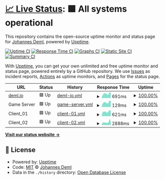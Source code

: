 # [📈 Live Status](https://upptime.deml.io): <!--live status--> **🟩 All systems operational**

This repository contains the open-source uptime monitor and status page for [Johannes Deml](https://deml.io), powered by [Upptime](https://github.com/upptime/upptime).

[![Uptime CI](https://github.com/johannesdeml/upptime/workflows/Uptime%20CI/badge.svg)](https://github.com/johannesdeml/upptime/actions?query=workflow%3A%22Uptime+CI%22)
[![Response Time CI](https://github.com/johannesdeml/upptime/workflows/Response%20Time%20CI/badge.svg)](https://github.com/johannesdeml/upptime/actions?query=workflow%3A%22Response+Time+CI%22)
[![Graphs CI](https://github.com/johannesdeml/upptime/workflows/Graphs%20CI/badge.svg)](https://github.com/johannesdeml/upptime/actions?query=workflow%3A%22Graphs+CI%22)
[![Static Site CI](https://github.com/johannesdeml/upptime/workflows/Static%20Site%20CI/badge.svg)](https://github.com/johannesdeml/upptime/actions?query=workflow%3A%22Static+Site+CI%22)
[![Summary CI](https://github.com/johannesdeml/upptime/workflows/Summary%20CI/badge.svg)](https://github.com/johannesdeml/upptime/actions?query=workflow%3A%22Summary+CI%22)

With [Upptime](https://upptime.js.org), you can get your own unlimited and free uptime monitor and status page, powered entirely by a GitHub repository. We use [Issues](https://github.com/johannesdeml/upptime/issues) as incident reports, [Actions](https://github.com/johannesdeml/upptime/actions) as uptime monitors, and [Pages](https://upptime.deml.io) for the status page.

<!--start: status pages-->
<!-- This summary is generated by Upptime (https://github.com/upptime/upptime) -->
<!-- Do not edit this manually, your changes will be overwritten -->
<!-- prettier-ignore -->
| URL | Status | History | Response Time | Uptime |
| --- | ------ | ------- | ------------- | ------ |
| <img alt="" src="https://icons.duckduckgo.com/ip3/deml.io.ico" height="13"> [deml.io](https://deml.io) | 🟩 Up | [deml-io.yml](https://github.com/JohannesDeml/upptime/commits/HEAD/history/deml-io.yml) | <details><summary><img alt="Response time graph" src="./graphs/deml-io/response-time-week.png" height="20"> 691ms</summary><br><a href="https://upptime.deml.io/history/deml-io"><img alt="Response time 610" src="https://img.shields.io/endpoint?url=https%3A%2F%2Fraw.githubusercontent.com%2FJohannesDeml%2Fupptime%2FHEAD%2Fapi%2Fdeml-io%2Fresponse-time.json"></a><br><a href="https://upptime.deml.io/history/deml-io"><img alt="24-hour response time 800" src="https://img.shields.io/endpoint?url=https%3A%2F%2Fraw.githubusercontent.com%2FJohannesDeml%2Fupptime%2FHEAD%2Fapi%2Fdeml-io%2Fresponse-time-day.json"></a><br><a href="https://upptime.deml.io/history/deml-io"><img alt="7-day response time 691" src="https://img.shields.io/endpoint?url=https%3A%2F%2Fraw.githubusercontent.com%2FJohannesDeml%2Fupptime%2FHEAD%2Fapi%2Fdeml-io%2Fresponse-time-week.json"></a><br><a href="https://upptime.deml.io/history/deml-io"><img alt="30-day response time 685" src="https://img.shields.io/endpoint?url=https%3A%2F%2Fraw.githubusercontent.com%2FJohannesDeml%2Fupptime%2FHEAD%2Fapi%2Fdeml-io%2Fresponse-time-month.json"></a><br><a href="https://upptime.deml.io/history/deml-io"><img alt="1-year response time 623" src="https://img.shields.io/endpoint?url=https%3A%2F%2Fraw.githubusercontent.com%2FJohannesDeml%2Fupptime%2FHEAD%2Fapi%2Fdeml-io%2Fresponse-time-year.json"></a></details> | <details><summary><a href="https://upptime.deml.io/history/deml-io">100.00%</a></summary><a href="https://upptime.deml.io/history/deml-io"><img alt="All-time uptime 100.00%" src="https://img.shields.io/endpoint?url=https%3A%2F%2Fraw.githubusercontent.com%2FJohannesDeml%2Fupptime%2FHEAD%2Fapi%2Fdeml-io%2Fuptime.json"></a><br><a href="https://upptime.deml.io/history/deml-io"><img alt="24-hour uptime 100.00%" src="https://img.shields.io/endpoint?url=https%3A%2F%2Fraw.githubusercontent.com%2FJohannesDeml%2Fupptime%2FHEAD%2Fapi%2Fdeml-io%2Fuptime-day.json"></a><br><a href="https://upptime.deml.io/history/deml-io"><img alt="7-day uptime 100.00%" src="https://img.shields.io/endpoint?url=https%3A%2F%2Fraw.githubusercontent.com%2FJohannesDeml%2Fupptime%2FHEAD%2Fapi%2Fdeml-io%2Fuptime-week.json"></a><br><a href="https://upptime.deml.io/history/deml-io"><img alt="30-day uptime 100.00%" src="https://img.shields.io/endpoint?url=https%3A%2F%2Fraw.githubusercontent.com%2FJohannesDeml%2Fupptime%2FHEAD%2Fapi%2Fdeml-io%2Fuptime-month.json"></a><br><a href="https://upptime.deml.io/history/deml-io"><img alt="1-year uptime 100.00%" src="https://img.shields.io/endpoint?url=https%3A%2F%2Fraw.githubusercontent.com%2FJohannesDeml%2Fupptime%2FHEAD%2Fapi%2Fdeml-io%2Fuptime-year.json"></a></details>
| <img alt="" src="https://icons.duckduckgo.com/ip3/null.ico" height="13"> Game Server | 🟩 Up | [game-server.yml](https://github.com/JohannesDeml/upptime/commits/HEAD/history/game-server.yml) | <details><summary><img alt="Response time graph" src="./graphs/game-server/response-time-week.png" height="20"> 129ms</summary><br><a href="https://upptime.deml.io/history/game-server"><img alt="Response time 107" src="https://img.shields.io/endpoint?url=https%3A%2F%2Fraw.githubusercontent.com%2FJohannesDeml%2Fupptime%2FHEAD%2Fapi%2Fgame-server%2Fresponse-time.json"></a><br><a href="https://upptime.deml.io/history/game-server"><img alt="24-hour response time 156" src="https://img.shields.io/endpoint?url=https%3A%2F%2Fraw.githubusercontent.com%2FJohannesDeml%2Fupptime%2FHEAD%2Fapi%2Fgame-server%2Fresponse-time-day.json"></a><br><a href="https://upptime.deml.io/history/game-server"><img alt="7-day response time 129" src="https://img.shields.io/endpoint?url=https%3A%2F%2Fraw.githubusercontent.com%2FJohannesDeml%2Fupptime%2FHEAD%2Fapi%2Fgame-server%2Fresponse-time-week.json"></a><br><a href="https://upptime.deml.io/history/game-server"><img alt="30-day response time 123" src="https://img.shields.io/endpoint?url=https%3A%2F%2Fraw.githubusercontent.com%2FJohannesDeml%2Fupptime%2FHEAD%2Fapi%2Fgame-server%2Fresponse-time-month.json"></a><br><a href="https://upptime.deml.io/history/game-server"><img alt="1-year response time 108" src="https://img.shields.io/endpoint?url=https%3A%2F%2Fraw.githubusercontent.com%2FJohannesDeml%2Fupptime%2FHEAD%2Fapi%2Fgame-server%2Fresponse-time-year.json"></a></details> | <details><summary><a href="https://upptime.deml.io/history/game-server">100.00%</a></summary><a href="https://upptime.deml.io/history/game-server"><img alt="All-time uptime 100.00%" src="https://img.shields.io/endpoint?url=https%3A%2F%2Fraw.githubusercontent.com%2FJohannesDeml%2Fupptime%2FHEAD%2Fapi%2Fgame-server%2Fuptime.json"></a><br><a href="https://upptime.deml.io/history/game-server"><img alt="24-hour uptime 100.00%" src="https://img.shields.io/endpoint?url=https%3A%2F%2Fraw.githubusercontent.com%2FJohannesDeml%2Fupptime%2FHEAD%2Fapi%2Fgame-server%2Fuptime-day.json"></a><br><a href="https://upptime.deml.io/history/game-server"><img alt="7-day uptime 100.00%" src="https://img.shields.io/endpoint?url=https%3A%2F%2Fraw.githubusercontent.com%2FJohannesDeml%2Fupptime%2FHEAD%2Fapi%2Fgame-server%2Fuptime-week.json"></a><br><a href="https://upptime.deml.io/history/game-server"><img alt="30-day uptime 100.00%" src="https://img.shields.io/endpoint?url=https%3A%2F%2Fraw.githubusercontent.com%2FJohannesDeml%2Fupptime%2FHEAD%2Fapi%2Fgame-server%2Fuptime-month.json"></a><br><a href="https://upptime.deml.io/history/game-server"><img alt="1-year uptime 100.00%" src="https://img.shields.io/endpoint?url=https%3A%2F%2Fraw.githubusercontent.com%2FJohannesDeml%2Fupptime%2FHEAD%2Fapi%2Fgame-server%2Fuptime-year.json"></a></details>
| <img alt="" src="https://icons.duckduckgo.com/ip3/null.ico" height="13"> Client_01 | 🟩 Up | [client-01.yml](https://github.com/JohannesDeml/upptime/commits/HEAD/history/client-01.yml) | <details><summary><img alt="Response time graph" src="./graphs/client-01/response-time-week.png" height="20"> 621ms</summary><br><a href="https://upptime.deml.io/history/client-01"><img alt="Response time 519" src="https://img.shields.io/endpoint?url=https%3A%2F%2Fraw.githubusercontent.com%2FJohannesDeml%2Fupptime%2FHEAD%2Fapi%2Fclient-01%2Fresponse-time.json"></a><br><a href="https://upptime.deml.io/history/client-01"><img alt="24-hour response time 730" src="https://img.shields.io/endpoint?url=https%3A%2F%2Fraw.githubusercontent.com%2FJohannesDeml%2Fupptime%2FHEAD%2Fapi%2Fclient-01%2Fresponse-time-day.json"></a><br><a href="https://upptime.deml.io/history/client-01"><img alt="7-day response time 621" src="https://img.shields.io/endpoint?url=https%3A%2F%2Fraw.githubusercontent.com%2FJohannesDeml%2Fupptime%2FHEAD%2Fapi%2Fclient-01%2Fresponse-time-week.json"></a><br><a href="https://upptime.deml.io/history/client-01"><img alt="30-day response time 597" src="https://img.shields.io/endpoint?url=https%3A%2F%2Fraw.githubusercontent.com%2FJohannesDeml%2Fupptime%2FHEAD%2Fapi%2Fclient-01%2Fresponse-time-month.json"></a><br><a href="https://upptime.deml.io/history/client-01"><img alt="1-year response time 531" src="https://img.shields.io/endpoint?url=https%3A%2F%2Fraw.githubusercontent.com%2FJohannesDeml%2Fupptime%2FHEAD%2Fapi%2Fclient-01%2Fresponse-time-year.json"></a></details> | <details><summary><a href="https://upptime.deml.io/history/client-01">100.00%</a></summary><a href="https://upptime.deml.io/history/client-01"><img alt="All-time uptime 100.00%" src="https://img.shields.io/endpoint?url=https%3A%2F%2Fraw.githubusercontent.com%2FJohannesDeml%2Fupptime%2FHEAD%2Fapi%2Fclient-01%2Fuptime.json"></a><br><a href="https://upptime.deml.io/history/client-01"><img alt="24-hour uptime 100.00%" src="https://img.shields.io/endpoint?url=https%3A%2F%2Fraw.githubusercontent.com%2FJohannesDeml%2Fupptime%2FHEAD%2Fapi%2Fclient-01%2Fuptime-day.json"></a><br><a href="https://upptime.deml.io/history/client-01"><img alt="7-day uptime 100.00%" src="https://img.shields.io/endpoint?url=https%3A%2F%2Fraw.githubusercontent.com%2FJohannesDeml%2Fupptime%2FHEAD%2Fapi%2Fclient-01%2Fuptime-week.json"></a><br><a href="https://upptime.deml.io/history/client-01"><img alt="30-day uptime 100.00%" src="https://img.shields.io/endpoint?url=https%3A%2F%2Fraw.githubusercontent.com%2FJohannesDeml%2Fupptime%2FHEAD%2Fapi%2Fclient-01%2Fuptime-month.json"></a><br><a href="https://upptime.deml.io/history/client-01"><img alt="1-year uptime 100.00%" src="https://img.shields.io/endpoint?url=https%3A%2F%2Fraw.githubusercontent.com%2FJohannesDeml%2Fupptime%2FHEAD%2Fapi%2Fclient-01%2Fuptime-year.json"></a></details>
| <img alt="" src="https://icons.duckduckgo.com/ip3/null.ico" height="13"> Client_02 | 🟩 Up | [client-02.yml](https://github.com/JohannesDeml/upptime/commits/HEAD/history/client-02.yml) | <details><summary><img alt="Response time graph" src="./graphs/client-02/response-time-week.png" height="20"> 2888ms</summary><br><a href="https://upptime.deml.io/history/client-02"><img alt="Response time 2272" src="https://img.shields.io/endpoint?url=https%3A%2F%2Fraw.githubusercontent.com%2FJohannesDeml%2Fupptime%2FHEAD%2Fapi%2Fclient-02%2Fresponse-time.json"></a><br><a href="https://upptime.deml.io/history/client-02"><img alt="24-hour response time 2851" src="https://img.shields.io/endpoint?url=https%3A%2F%2Fraw.githubusercontent.com%2FJohannesDeml%2Fupptime%2FHEAD%2Fapi%2Fclient-02%2Fresponse-time-day.json"></a><br><a href="https://upptime.deml.io/history/client-02"><img alt="7-day response time 2888" src="https://img.shields.io/endpoint?url=https%3A%2F%2Fraw.githubusercontent.com%2FJohannesDeml%2Fupptime%2FHEAD%2Fapi%2Fclient-02%2Fresponse-time-week.json"></a><br><a href="https://upptime.deml.io/history/client-02"><img alt="30-day response time 2725" src="https://img.shields.io/endpoint?url=https%3A%2F%2Fraw.githubusercontent.com%2FJohannesDeml%2Fupptime%2FHEAD%2Fapi%2Fclient-02%2Fresponse-time-month.json"></a><br><a href="https://upptime.deml.io/history/client-02"><img alt="1-year response time 2335" src="https://img.shields.io/endpoint?url=https%3A%2F%2Fraw.githubusercontent.com%2FJohannesDeml%2Fupptime%2FHEAD%2Fapi%2Fclient-02%2Fresponse-time-year.json"></a></details> | <details><summary><a href="https://upptime.deml.io/history/client-02">100.00%</a></summary><a href="https://upptime.deml.io/history/client-02"><img alt="All-time uptime 100.00%" src="https://img.shields.io/endpoint?url=https%3A%2F%2Fraw.githubusercontent.com%2FJohannesDeml%2Fupptime%2FHEAD%2Fapi%2Fclient-02%2Fuptime.json"></a><br><a href="https://upptime.deml.io/history/client-02"><img alt="24-hour uptime 100.00%" src="https://img.shields.io/endpoint?url=https%3A%2F%2Fraw.githubusercontent.com%2FJohannesDeml%2Fupptime%2FHEAD%2Fapi%2Fclient-02%2Fuptime-day.json"></a><br><a href="https://upptime.deml.io/history/client-02"><img alt="7-day uptime 100.00%" src="https://img.shields.io/endpoint?url=https%3A%2F%2Fraw.githubusercontent.com%2FJohannesDeml%2Fupptime%2FHEAD%2Fapi%2Fclient-02%2Fuptime-week.json"></a><br><a href="https://upptime.deml.io/history/client-02"><img alt="30-day uptime 100.00%" src="https://img.shields.io/endpoint?url=https%3A%2F%2Fraw.githubusercontent.com%2FJohannesDeml%2Fupptime%2FHEAD%2Fapi%2Fclient-02%2Fuptime-month.json"></a><br><a href="https://upptime.deml.io/history/client-02"><img alt="1-year uptime 100.00%" src="https://img.shields.io/endpoint?url=https%3A%2F%2Fraw.githubusercontent.com%2FJohannesDeml%2Fupptime%2FHEAD%2Fapi%2Fclient-02%2Fuptime-year.json"></a></details>

<!--end: status pages-->

[**Visit our status website →**](https://upptime.deml.io)

## 📄 License

- Powered by: [Upptime](https://github.com/upptime/upptime)
- Code: [MIT](./LICENSE) © [Johannes Deml](https://deml.io)
- Data in the `./history` directory: [Open Database License](https://opendatacommons.org/licenses/odbl/1-0/)
